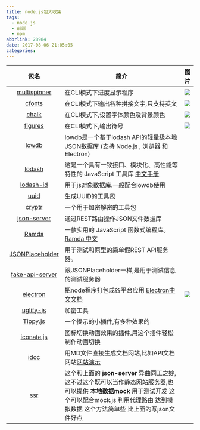 ```yaml
---
title: node.js包大收集
tags:
  - node.js
  - 前端
  - npm
abbrlink: 28984
date: 2017-08-06 21:05:05
categories:
---
```


|包名|简介|图片|
|:---:|---|:---:|
|[multispinner](https://yarnpkg.com/zh-Hans/package/multispinner)|在CLI模式下进度显示程序|![](https://raw.githubusercontent.com/codekirei/node-multispinner/master/extras/multispinner.gif )|
|[cfonts](https://yarnpkg.com/zh-Hans/package/cfonts)|在CLI模式下输出各种拼接文字,只支持英文|![](https://raw.githubusercontent.com/dominikwilkowski/cfonts/master/img/block.png)|
|[chalk](https://yarnpkg.com/zh-Hans/package/chalk)|在CLI模式下,设置字体颜色及背景颜色|![](https://github.com/chalk/ansi-styles/raw/master/screenshot.png)|
|[figures](https://yarnpkg.com/zh-Hans/package/figures)|在CLI模式下,输出符号|![](https://raw.githubusercontent.com/sindresorhus/figures/fee8887d9f776798ae87ff54386443273c92ad97/screenshot.png)|
|[lowdb](https://yarnpkg.com/zh-Hans/package/lowdb)|lowdb是一个基于lodash API的轻量级本地JSON数据库  (支持 Node.js , 浏览器 和 Electron)||
|[lodash](https://yarnpkg.com/zh-Hans/package/lodash)|这是一个具有一致接口、模块化、高性能等特性的 JavaScript 工具库 [中文手册](http://www.css88.com/doc/lodash/#_findcollection-predicate_identity-fromindex0)||
|[lodash-id](https://yarnpkg.com/zh-Hans/package/lodash-id)|用于js对象数据库.一般配合lowdb使用||
|[uuid](https://yarnpkg.com/zh-Hans/package/uuid)|生成UUID的工具包||
|[cryptr](https://yarnpkg.com/zh-Hans/package/cryptr)|一个用于加密解密的工具包||
|[json-server](https://yarnpkg.com/zh-Hans/package/json-server)|通过REST路由操作JSON文件数据库|
|[Ramda](https://yarnpkg.com/zh-Hans/package/ramda)|一款实用的 JavaScript 函数式编程库。[Ramda 中文](http://ramda.cn/)||
|[JSONPlaceholder](https://yarnpkg.com/zh-Hans/package/jsonplaceholder)|用于测试和原型的简单假REST API服务器。||
|[fake-api-server](https://yarnpkg.com/zh-Hans/package/fake-api-server)|跟JSONPlaceholder一样,是用于测试信息的测试服务器||
|[electron](https://github.com/electron/electron) |把node程序打包成各平台应用 [Electron中文文档](https://www.w3cschool.cn/electronmanual/)|![](https://camo.githubusercontent.com/11e7cfd04eceb1ea7464e99edda0e7000487f343/68747470733a2f2f656c656374726f6e2e61746f6d2e696f2f696d616765732f656c656374726f6e2d6c6f676f2e737667)|
|[uglify-js](https://yarnpkg.com/zh-Hans/package/uglify-js)|加密工具||
|[Tippy.js](https://atomiks.github.io/tippyjs/)|一个提示的小插件,有多种效果的||
|[iconate.js](http://bitshadow.github.io/iconate/)|图标切换动画效果的插件,用这个插件轻松制作动画切换||
|[idoc](https://github.com/jaywcjlove/idoc)|用MD文件直接生成文档网站,比如API文档网站[网站演示](http://jaywcjlove.github.io/idoc/html/%E4%B8%BB%E9%A2%98.html)||
|[ssr](https://github.com/jaywcjlove/ssr)|这个和上面的 **json-server** 异曲同工之妙,这不过这个既可以当作静态网站服务器,也可以提供 **本地数据mock** 用于测试开发 这个可以配合mock.js 利用代理路由 达到模拟数据 这个方法简单些 比上面的写json文件好点||
